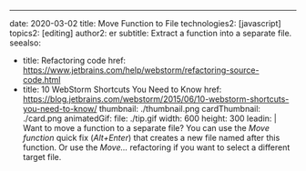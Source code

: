 ---
date: 2020-03-02
title: Move Function to File
technologies2: [javascript]
topics2: [editing]
author2: er
subtitle: Extract a function into a separate file.
seealso:
- title: Refactoring code
  href: https://www.jetbrains.com/help/webstorm/refactoring-source-code.html
- title: 10 WebStorm Shortcuts You Need to Know
  href: https://blog.jetbrains.com/webstorm/2015/06/10-webstorm-shortcuts-you-need-to-know/
thumbnail: ./thumbnail.png
cardThumbnail: ./card.png
animatedGif:
  file: ./tip.gif
  width: 600
  height: 300
leadin: |
  Want to move a function to a separate file? 
  You can use the *Move function* quick fix (*Alt+Enter*) that creates a new file named after this function. 
  Or use the *Move...* refactoring if you want to select a different target file. 

